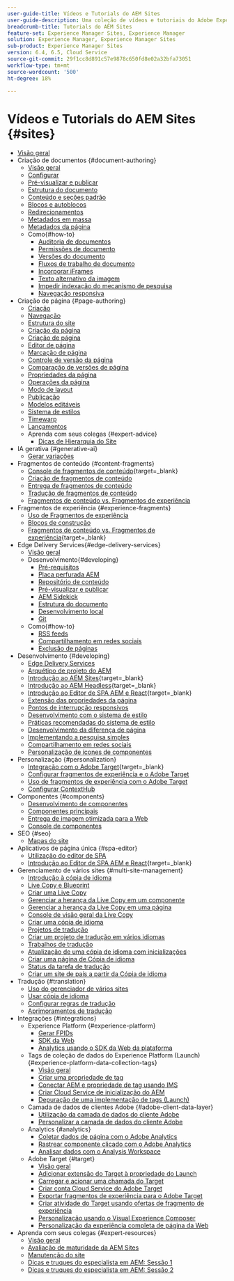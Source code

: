 ```yaml
---
user-guide-title: Vídeos e Tutorials do AEM Sites
user-guide-description: Uma coleção de vídeos e tutoriais do Adobe Experience Manager Sites.
breadcrumb-title: Tutorials do AEM Sites
feature-set: Experience Manager Sites, Experience Manager
solution: Experience Manager, Experience Manager Sites
sub-product: Experience Manager Sites
version: 6.4, 6.5, Cloud Service
source-git-commit: 29f1cc8d891c57e9878c650fd8e02a32bfa73051
workflow-type: tm+mt
source-wordcount: '500'
ht-degree: 18%

---
```



# Vídeos e Tutorials do AEM Sites {#sites}

+ [Visão geral](overview.md)
+ Criação de documentos {#document-authoring}
   + [Visão geral](document-authoring/overview.md)
   + [Configurar](document-authoring/set-up.md)
   + [Pré-visualizar e publicar](document-authoring/preview-and-publish.md)
   + [Estrutura do documento](document-authoring/document-structure.md)
   + [Conteúdo e seções padrão](document-authoring/default-content-and-sections.md)
   + [Blocos e autoblocos](document-authoring/blocks-and-autoblocks.md)
   + [Redirecionamentos](document-authoring/redirects.md)
   + [Metadados em massa](document-authoring/bulk-metadata.md)
   + [Metadados da página](document-authoring/page-metadata.md)
   + Como{#how-to}
      + [Auditoria de documentos](./document-authoring/how-to/document-audit.md)
      + [Permissões de documento](./document-authoring/how-to/document-permissions.md)
      + [Versões do documento](./document-authoring/how-to/document-versions.md)
      + [Fluxos de trabalho de documento](./document-authoring/how-to/document-workflows.md)
      + [Incorporar iFrames](./document-authoring/how-to/iframes.md)
      + [Texto alternativo da imagem](./document-authoring/how-to/image-alt-text.md)
      + [Impedir indexação do mecanismo de pesquisa](./document-authoring/how-to/no-index.md)
      + [Navegação responsiva](document-authoring/how-to/responsive-navigation.md)
+ Criação de página {#page-authoring}
   + [Criação  ](page-authoring/aem-sites-authoring-overview.md)
   + [Navegação](page-authoring/basic-handling-sites-feature-video-use.md)
   + [Estrutura do site ](page-authoring/content-hierarchy-feature-video-use.md)
   + [Criação da página](page-authoring/creating-page-feature-video-use.md)
   + [Criação de página](page-authoring/page-authoring-overview-feature-video-use.md)
   + [Editor de página](page-authoring/page-editor-feature-video-use.md)
   + [Marcação de página](page-authoring/page-tagging-feature-video-use.md)
   + [Controle de versão da página](page-authoring/page-versioning-feature-video-use.md)
   + [Comparação de versões de página](page-authoring/page-diff-feature-video-use.md)
   + [Propriedades da página](page-authoring/page-properties-feature-video-understand.md)
   + [Operações da página](page-authoring/page-operations-feature-video-use.md)
   + [Modo de layout](page-authoring/responsive-layout-feature-video-understand.md)
   + [Publicação](page-authoring/publication-management-feature-video-use.md)
   + [Modelos editáveis](page-authoring/template-editor-feature-video-use.md)
   + [Sistema de estilos](page-authoring/style-system-feature-video-use.md)
   + [Timewarp  ](page-authoring/timewarp-feature-video-use.md)
   + [Lançamentos](page-authoring/launches.md)
   + Aprenda com seus colegas {#expert-advice}
      + [Dicas de Hierarquia do Site](page-authoring/expert-advice/site-hierarchy.md)
+ IA gerativa {#generative-ai}
   + [Gerar variações](./generative-ai/generate-variations.md)
+ Fragmentos de conteúdo {#content-fragments}
   + [Console de fragmentos de conteúdo](https://experienceleague.adobe.com/docs/experience-manager-learn/content-fragments-console/overview.html){target=_blank}
   + [Criação de fragmentos de conteúdo](content-fragments/content-fragments-feature-video-use.md)
   + [Entrega de fragmentos de conteúdo](content-fragments/content-fragments-delivery-feature-video-use.md)
   + [Tradução de fragmentos de conteúdo](content-fragments/content-fragments-translation-feature-video-use.md)
   + [Fragmentos de conteúdo vs. Fragmentos de experiência](content-fragments/understand-content-fragments-and-experience-fragments.md)
+ Fragmentos de experiência {#experience-fragments}
   + [Uso de Fragmentos de experiência](experience-fragments/experience-fragments-feature-video-use.md)
   + [Blocos de construção](experience-fragments/building-blocks.md)
   + [Fragmentos de conteúdo vs. Fragmentos de experiência](https://experienceleague.adobe.com/docs/experience-manager-learn/sites/content-fragments/understand-content-fragments-and-experience-fragments.html){target=_blank}
+ Edge Delivery Services{#edge-delivery-services}
   + [Visão geral](./edge-delivery-services/overview.md)
   + Desenvolvimento{#developing}
      + [Pré-requisitos](edge-delivery-services/developing/prerequisites.md)
      + [Placa perfurada AEM](edge-delivery-services/developing/aem-boilerplate.md)
      + [Repositório de conteúdo](edge-delivery-services/developing/content-repository.md)
      + [Pré-visualizar e publicar](edge-delivery-services/developing/preview-and-publish.md)
      + [AEM Sidekick](edge-delivery-services/developing/sidekick.md)
      + [Estrutura do documento](edge-delivery-services/developing/document-structure.md)
      + [Desenvolvimento local](edge-delivery-services/developing/local-development.md)
      + [Git](edge-delivery-services/developing/git.md)
   + Como{#how-to}
      + [RSS feeds](edge-delivery-services/how-to/rss.md)
      + [Compartilhamento em redes sociais](edge-delivery-services/how-to/social-media-sharing.md)
      + [Exclusão de páginas](edge-delivery-services/how-to/delete-page.md)
+ Desenvolvimento {#developing}
   + [Edge Delivery Services](developing/edge-delivery-services.md)
   + [Arquétipo de projeto do AEM](developing/aem-project-archetype.md)
   + [Introdução ao AEM Sites](https://experienceleague.adobe.com/docs/experience-manager-learn/getting-started-wknd-tutorial-develop/overview.html?lang=pt-BR){target=_blank}
   + [Introdução ao AEM Headless](https://experienceleague.adobe.com/docs/experience-manager-learn/getting-started-with-aem-headless/overview.html?lang=pt-BR){target=_blank}
   + [Introdução ao Editor de SPA AEM e React](https://experienceleague.adobe.com/docs/experience-manager-learn/getting-started-with-aem-headless/spa-editor/react/overview.html){target=_blank}
   + [Extensão das propriedades da página](developing/page-properties-technical-video-develop.md)
   + [Pontos de interrupção responsivos](developing/responsive-breakpoints.md)
   + [Desenvolvimento com o sistema de estilo](developing/style-system-technical-video-understand.md)
   + [Práticas recomendadas do sistema de estilo](developing/style-organization-style-system-understand-article.md)
   + [Desenvolvimento da diferença de página](developing/page-diff-technical-video-develop.md)
   + [Implementando a pesquisa simples](developing/search-tutorial-develop.md)
   + [Compartilhamento em redes sociais](developing/social-media-sharing-technical-video-use.md)
   + [Personalização de ícones de componentes](developing/component-icons-technical-video-develop.md)
+ Personalização {#personalization}
   + [Integração com o Adobe Target](https://helpx.adobe.com/marketing-cloud/how-to/aem-target.html){target=_blank}
   + [Configurar fragmentos de experiência e o Adobe Target](personalization/experience-fragment-target-technical-video-setup.md)
   + [Uso de fragmentos de experiência com o Adobe Target](personalization/experience-fragment-target-offer-feature-video-use.md)
   + [Configurar ContextHub](personalization/context-hub-technical-video-setup.md)
+ Componentes {#components}
   + [Desenvolvimento de componentes](components/component-development.md)
   + [Componentes principais](components/core-components-feature-video-understand.md)
   + [Entrega de imagem otimizada para a Web](components/web-optimized-image-delivery.md)
   + [Console de componentes](components/components-console-feature-video-use.md)
+ SEO {#seo}
   + [Mapas do site](./seo/sitemaps.md)
+ Aplicativos de página única {#spa-editor}
   + [Utilização do editor de SPA](spa-editor/spa-editor-framework-feature-video-use.md)
   + [Introdução ao Editor de SPA AEM e React](https://experienceleague.adobe.com/docs/experience-manager-learn/getting-started-with-aem-headless/spa-editor/react/overview.html){target=_blank}
+ Gerenciamento de vários sites {#multi-site-management}
   + [Introdução à cópia de idioma](./multi-site-management/language-copy-overview.md)
   + [Live Copy e Blueprint](./multi-site-management/live-copy-and-blueprint.md)
   + [Criar uma Live Copy](./multi-site-management/create-live-copy.md)
   + [Gerenciar a herança da Live Copy em um componente](./multi-site-management/manage-component-inheritance-live-copy.md)
   + [Gerenciar a herança da Live Copy em uma página](./multi-site-management/manage-page-inheritance-live-copy.md)
   + [Console de visão geral da Live Copy](./multi-site-management/live-copy-overview-console.md)
   + [Criar uma cópia de idioma](./multi-site-management/create-language-copy.md)
   + [Projetos de tradução](./multi-site-management/manage-translation-projects.md)
   + [Criar um projeto de tradução em vários idiomas](./multi-site-management/create-multinational-translational-project.md)
   + [Trabalhos de tradução](./multi-site-management/create-translation-job.md)
   + [Atualização de uma cópia de idioma com inicializações](./multi-site-management/updating-language-copy.md)
   + [Criar uma página de Cópia de idioma](./multi-site-management/create-new-page-language-copy.md)
   + [Status da tarefa de tradução](./multi-site-management/translation-job-status.md)
   + [Criar um site de país a partir da Cópia de idioma](./multi-site-management/create-new-site.md)
+ Tradução {#translation}
   + [Uso do gerenciador de vários sites](translation/multi-site-manager-feature-video-use.md)
   + [Usar cópia de idioma](translation/language-copy-feature-video-use.md)
   + [Configurar regras de tradução](translation/translation-rules-editor-technical-video-setup.md)
   + [Aprimoramentos de tradução](translation/translation-enhancements-feature-video-use.md)
+ Integrações {#integrations}
   + Experience Platform {#experience-platform}
      + [Gerar FPIDs](integrations/platform/fpid.md)
      + [SDK da Web](integrations/platform/web-sdk.md)
      + [Analytics usando o SDK da Web da plataforma](integrations/platform/analytics-using-web-sdk.md)
   + Tags de coleção de dados do Experience Platform (Launch) {#experience-platform-data-collection-tags}
      + [Visão geral](integrations/experience-platform/data-collection/tags/overview.md)
      + [Criar uma propriedade de tag](integrations/experience-platform/data-collection/tags/create-tag-property.md)
      + [Conectar AEM e propriedade de tag usando IMS](integrations/experience-platform/data-collection/tags/connect-aem-tag-property-using-ims.md)
      + [Criar Cloud Service de inicialização do AEM](integrations/experience-platform/data-collection/tags/create-aem-launch-cloud-service.md)
      + [Depuração de uma implementação de tags (Launch)](integrations/experience-platform/data-collection/tags/debug-tags-implementation.md)
   + Camada de dados de clientes Adobe {#adobe-client-data-layer}
      + [Utilização da camada de dados do cliente Adobe](integrations/adobe-client-data-layer/data-layer-overview.md)
      + [Personalizar a camada de dados do cliente Adobe](integrations/adobe-client-data-layer/data-layer-customize.md)
   + Analytics {#analytics}
      + [Coletar dados de página com o Adobe Analytics](integrations/analytics/collect-data-analytics.md)
      + [Rastrear componente clicado com o Adobe Analytics](integrations/analytics/track-clicked-component.md)
      + [Analisar dados com o Analysis Workspace](integrations/analytics/create-analytics-workspace.md)
   + Adobe Target {#target}
      + [Visão geral](integrations/adobe-target/overview.md)
      + [Adicionar extensão do Target à propriedade do Launch](integrations/adobe-target/add-target-launch-extension.md)
      + [Carregar e acionar uma chamada do Target](integrations/adobe-target/load-and-fire-target.md)
      + [Criar conta Cloud Service do Adobe Target](integrations/adobe-target/setup-aem-target-cloud-service.md)
      + [Exportar fragmentos de experiência para o Adobe Target](integrations/adobe-target/export-experience-fragment-target.md)
      + [Criar atividade do Target usando ofertas de fragmento de experiência](integrations/adobe-target/create-target-activity.md)
      + [Personalização usando o Visual Experience Composer](integrations/adobe-target/personalization-using-vec.md)
      + [Personalização da experiência completa de página da Web](integrations/adobe-target/personalization-web-page.md)
+ Aprenda com seus colegas {#expert-resources}
   + [Visão geral](expert-resources/learn-from-your-peers-overview.md)
   + [Avaliação de maturidade da AEM Sites](expert-resources/maturity-assessment.md)
   + [Manutenção do site](expert-resources/site-maintenance.md)
   + [Dicas e truques do especialista em AEM: Sessão 1](expert-resources/champion-tips-1.md)
   + [Dicas e truques do especialista em AEM: Sessão 2](expert-resources/champion-tips-2.md)
